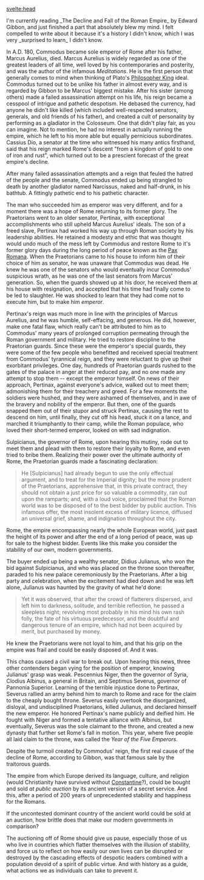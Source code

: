 <svelte:head>

  <title>The Roman Empire was Sold at a Public Auction</title>
  <meta name="description" content="The Roman Empire was the most expansive empire in history, encompassing most of the known world at its height. And yet, near its height, the mighty empire was sold for public auction by it's highest ranking military branch: the Praetorian Guards." />
</svelte:head>
I'm currently reading _The Decline and Fall of the Roman Empire_ by Edward Gibbon, and just finished a part that absolutely blew my mind. I felt compelled to write about it because it's a history I didn't know, which I was very _surprised to learn_ I didn't know.

In A.D. 180, Commodus became sole emperor of Rome after his father, Marcus Aurelius, died. Marcus Aurelius is widely regarded as one of the greatest leaders of all time, well loved by his contemporaries and posterity, and was the author of the infamous _Meditations_. He is the first person that generally comes to mind when thinking of Plato's [Philosopher King](https://en.wikipedia.org/wiki/Philosopher_king) ideal. Commodus turned out to be unlike his father in almost every way, and is regarded by Gibbon to be Marcus' biggest mistake. After his sister (among others) made a failed assassination attempt on his life, his reign became a cesspool of intrigue and pathetic despotism. He debased the currency, had anyone he didn't like killed (which included well-respected senators, generals, and old friends of his father), and created a cult of personality by performing as a gladiator in the Colosseum. One that didn't play fair, as you can imagine. Not to mention, he had no interest in actually running the empire, which he left to his more able but equally pernicious subordinates. Cassius Dio, a senator at the time who witnessed his many antics firsthand, said that his reign marked Rome's descent "from a kingdom of gold to one of iron and rust", which turned out to be a prescient forecast of the great empire's decline.

After many failed assassination attempts and a reign that feuled the hatred of the people and the senate, Commodus ended up being strangled to death by another gladiator named Narcissus, naked and half-drunk, in his bathtub. A fittingly pathetic end to his pathetic character.

The man who succeeded him as emperor was very different, and for a moment there was a hope of Rome returning to its former glory. The Praetorians went to an older senator, Pertinax, with exceptional accomplishments who still upheld Marcus Aurelius' ideals. The son of a freed slave, Pertinax had worked his way up through Roman society by his leadership abilities. He retained a modesty and ethic that was thought would undo much of the mess left by Commodus and restore Rome to it's former glory days during the long period of peace known as the [Pax Romana](https://en.wikipedia.org/wiki/Pax_Romana). When the Praetorians came to his house to inform him of their choice of him as senator, he was unaware that Commodus was dead. He knew he was one of the senators who would eventually incur Commodus' suspicious wrath, as he was one of the last senators from Marcus' generation. So, when the guards showed up at his door, he received them at his house with resignation, and accepted that his time had finally come to be led to slaughter. He was shocked to learn that they had come not to execute him, but to make him _emperor_.

Pertinax's reign was much more in line with the principles of Marcus Aurelius, and he was humble, self-effacing, and generous. He did, however, make one fatal flaw, which really can't be attributed to him as to Commodus' many years of prolonged corruption permeating through the Roman government and military. He tried to restore discipline to the Praetorian guards. Since these were the emperor's special guards, they were some of the few people who benefitted and received special treatment from Commodus' tyrannical reign, and they were reluctant to give up their exorbitant privileges. One day, hundreds of Praetorian guards rushed to the gates of the palace in anger at their reduced pay, and no one made any attempt to stop them -- except the emperor himself. On news of their approach, Pertinax, against everyone's advice, walked out to meet them; admonishing them for their treachery and greed. For a few moments the soldiers were hushed, and they were ashamed of themselves, and in awe of the bravery and nobility of the emperor. But then, one of the guards snapped them out of their stupor and struck Pertinax, causing the rest to descend on him, until finally, they cut off his head, stuck it on a lance, and marched it triumphantly to their camp, while the Roman populace, who loved their short-termed emperor, looked on with sad indignation.

Sulpicianus, the governor of Rome, upon hearing this mutiny, rode out to meet them and plead with them to restore their loyalty to Rome, and even tried to bribe them. Realizing their power over the ultimate authority of Rome, the Praetorian guards made a fascinating declaration:

> He [Sulpicianus] had already begun to use the only effectual argument, and to treat for the Imperial dignity; but the more prudent of the Praetorians, apprehensive that, in this private contract, they should not obtain a just price for so valuable a commodity, ran out upon the ramparts; and, with a loud voice, proclaimed that the Roman world was to be disposed of to the best bidder by public auction. This infamous offer, the most insolent excess of military licence, diffused an universal grief, shame, and indignation throughout the city.

Rome, the empire encompassing nearly the whole European world, just past the height of its power and after the end of a long period of peace, was up for sale to the highest bidder. Events like this make you consider the stability of our own, modern governments.

The buyer ended up being a wealthy senator, Didius Julianus, who won the bid against Sulpicianus, and who was placed on the throne soon thereafter, paraded to his new palace ceremoniously by the Praetorians. After a big party and celebration, when the excitement had died down and he was left alone, Julianus was haunted by the gravity of what he'd done:

> Yet it was observed, that after the crowd of flatterers dispersed, and left him to darkness, solitude, and terrible reflection, he passed a sleepless night; revolving most probably in his mind his own rash folly, the fate of his virtuous predecessor, and the doubtful and dangerous tenure of an empire, which had not been acquired by merit, but purchased by money.

He knew the Praetorians were not loyal to him, and that his grip on the empire was frail and could be easily disposed of. And it was.

This chaos caused a civil war to break out. Upon hearing this news, three other contenders began vying for the position of emperor, knowing Julianus' grasp was weak. Pescennius Niger, then the governor of Syria, Clodius Albinus, a general in Britain, and Septimus Severus, governor of Pannonia Superior. Learning of the terrible injustice done to Pertinax, Severus rallied an army behind him to march to Rome and race for the claim to the cheaply bought throne. Severus easily overtook the disorganized, disloyal, and undisciplined Praetorians, killed Julianus, and declared himself the new emperor. He honored Pertinax's name publicly and deified him. He fought with Niger and formed a tentative alliance with Albinus, but eventually, Severus was the sole claimant to the throne, and created a new dynasty that further set Rome's fall in motion. This year, where five people all laid claim to the throne, was called the _Year of the Five Emperors_.

Despite the turmoil created by Commodus' reign, the first real cause of the decline of Rome, according to Gibbon, was that famous sale by the traitorous guards.

The empire from which Europe derived its language, culture, and religion (would Christianity have survived without [Constantine](https://en.wikipedia.org/wiki/Constantine_the_Great)?), could be bought and sold _at public auction_ by its ancient version of a secret service. And this, after a period of 200 years of unprecedented stability and happiness for the Romans.

If the uncontested dominant country of the ancient world could be sold at an auction, how brittle does that make our modern governments in comparison?

The auctioning off of Rome should give us pause, especially those of us who live in countries which flatter themselves with the illusion of stability, and force us to reflect on how easily our own lives can be disrupted or destroyed by the cascading effects of despotic leaders combined with a population devoid of a spirit of public virtue. And with history as a guide, what actions we as individuals can take to prevent it.
